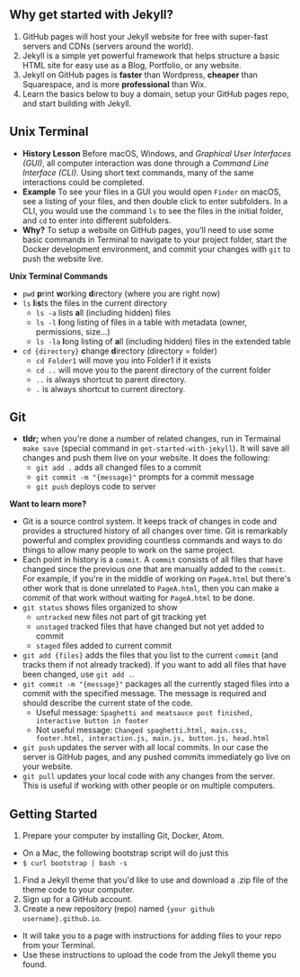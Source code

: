 Why get started with Jekyll?
---
1. GitHub pages will host your Jekyll website for free with super-fast servers and CDNs (servers around the world).
2. Jekyll is a simple yet powerful framework that helps structure a basic HTML site for easy use as a Blog, Portfolio, or any website.
3. Jekyll on GitHub pages is **faster** than Wordpress, **cheaper** than Squarespace, and is more **professional** than Wix.
4. Learn the basics below to buy a domain, setup your GitHub pages repo, and start building with Jekyll.

Unix Terminal
---
- **History Lesson** Before macOS, Windows, and *Graphical User Interfaces (GUI)*, all computer interaction was done through a *Command Line Interface (CLI)*. Using short text commands, many of the same interactions could be completed.
- **Example** To see your files in a GUI you would open `Finder` on macOS, see a listing of your files, and then double click to enter subfolders. In a CLI, you would use the command `ls` to see the files in the initial folder, and `cd` to enter into different subfolders.
- **Why?** To setup a website on GitHub pages, you'll need to use some basic commands in Terminal to navigate to your project folder, start the Docker development environment, and commit your changes with `git` to push the website live.

**Unix Terminal Commands**
- `pwd` **p**rint **w**orking **d**irectory (where you are right now)
- `ls` **l**i**s**ts the files in the current directory
  - `ls -a` lists **a**ll (including hidden) files
  - `ls -l` **l**ong listing of files in a table with metadata (owner, permissions, size...)
  - `ls -la` **l**ong listing of **a**ll (including hidden) files in the extended table
- `cd {directory}` **c**hange **d**irectory (directory = folder)
  - `cd Folder1` will move you into Folder1 if it exists
  - `cd ..` will move you to the parent directory of the current folder
  - `..` is always shortcut to parent directory.
  - `.` is always shortcut to current directory.

Git
---
- **tldr;** when you're done a number of related changes, run in Termainal `make save` (special command in `get-started-with-jekyll`). It will save all changes and push them live on your website. It does the following:
  - `git add .` adds all changed files to a commit
  - `git commit -m "{message}"` prompts for a commit message
  - `git push` deploys code to server

**Want to learn more?**
- Git is a source control system. It keeps track of changes in code and provides a structured history of all changes over time. Git is remarkably powerful and complex providing countless commands and ways to do things to allow many people to work on the same project.
- Each point in history is a `commit`. A `commit` consists of all files that have changed since the previous one that are manually added to the `commit`. For example, if you're in the middle of working on `PageA.html` but there's other work that is done unrelated to `PageA.html`, then you can make a commit of that work without waiting for `PageA.html` to be done.
- `git status` shows files organized to show
  - `untracked` new files not part of git tracking yet
  - `unstaged` tracked files that have changed but not yet added to commit
  - `staged` files added to current commit
- `git add {files}` adds the files that you list to the current `commit` (and tracks them if not already tracked). If you want to add all files that have been changed, use `git add .`.
- `git commit -m "{message}"` packages all the currently staged files into a commit with the specified message. The message is required and should describe the current state of the code.
  - Useful message: `Spaghetti and meatsauce post finished, interactive button in footer`
  - Not useful message: `Changed spaghetti.html, main.css, footer.html, interaction.js, main.js, button.js, head.html`
- `git push` updates the server with all local commits. In our case the server is GitHub pages, and any pushed commits immediately go live on your website.
- `git pull` updates your local code with any changes from the server. This is useful if working with other people or on multiple computers.

Getting Started
---
1. Prepare your computer by installing Git, Docker, Atom.
  - On a Mac, the following bootstrap script will do just this
  - `$ curl bootstrap | bash -s `
1. Find a Jekyll theme that you'd like to use and download a .zip file of the theme code to your computer.
1. Sign up for a GitHub account.
1. Create a new repository (repo) named `{your github username}.github.io`.
  - It will take you to a page with instructions for adding files to your repo from your Terminal.
  - Use these instructions to upload the code from the Jekyll theme you found.
